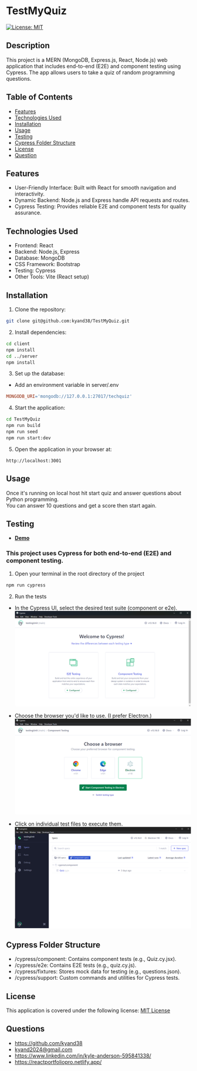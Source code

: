 # TestMyQuiz
[![License: MIT](https://img.shields.io/badge/License-MIT-yellow.svg)](https://opensource.org/licenses/MIT)


## Description
This project is a MERN (MongoDB, Express.js, React, Node.js) web application that includes end-to-end (E2E) and component testing using Cypress. The app allows users to take a quiz of random programming questions.


## Table of Contents
- [Features](#Features)
- [Technologies Used](#Technologies-Used)
- [Installation](#Installation)
- [Usage](#Usage)
- [Testing](#Testing)
- [Cypress Folder Structure](#Cypress-Folder-Structure)
- [License](#License)
- [Question](#Questions)


## Features
 - User-Friendly Interface: Built with React for smooth navigation and interactivity.
 - Dynamic Backend: Node.js and Express handle API requests and routes.
 - Cypress Testing: Provides reliable E2E and component tests for quality assurance.


## Technologies Used
 - Frontend: React
 - Backend: Node.js, Express
 - Database: MongoDB
 - CSS Framework: Bootstrap
 - Testing: Cypress
 - Other Tools: Vite (React setup)


## Installation
1. Clone the repository:
```bash
git clone git@github.com:kyand38/TestMyQuiz.git
```
2. Install dependencies:
```bash 
cd client
npm install
cd ../server
npm install
```
3. Set up the database:
 -  Add an environment variable in server/.env
```makefile
MONGODB_URI='mongodb://127.0.0.1:27017/techquiz'
```
4. Start the application:
```bash
cd TestMyQuiz
npm run build
npm run seed
npm run start:dev
```
5. Open the application in your browser at:
```arduino
http://localhost:3001
```


## Usage
Once it's running on local host hit start quiz and answer questions about Python programming.  
You can answer 10 questions and get a score then start again.

## Testing

 - **[Demo](https://drive.google.com/file/d/1ZkMCIdbTCo3SmoWixAlTIR6NVijpO6Sh/view?usp=sharing)**

### This project uses Cypress for both end-to-end (E2E) and component testing.
1. Open your terminal in the root directory of the project
```bash
npm run cypress
```
2. Run the tests
 - In the Cypress UI, select the desired test suite (component or e2e).
![Cypress UI](<Screenshots/Screenshot 2024-11-25 173744.png>)

 - Choose the browser you'd like to use. (I prefer Electron.)
![Browser Choice](<Screenshots/Screenshot 2024-11-25 173933.png>)

 - Click on individual test files to execute them.
![Choose Test Files](<Screenshots/Screenshot 2024-11-25 173950.png>)


## Cypress Folder Structure
 - /cypress/component: Contains component tests (e.g., Quiz.cy.jsx).
 - /cypress/e2e: Contains E2E tests (e.g., quiz.cy.js).
 - /cypress/fixtures: Stores mock data for testing (e.g., questions.json).
 - /cypress/support: Custom commands and utilities for Cypress tests.


## License
This application is covered under the following license: [MIT License](https://www.gnu.org/licenses/gpl-3.0)


## Questions
 - https://github.com/kyand38  
 - kyand2024@gmail.com
 - https://www.linkedin.com/in/kyle-anderson-595841338/
 - https://reactportfoliopro.netlify.app/